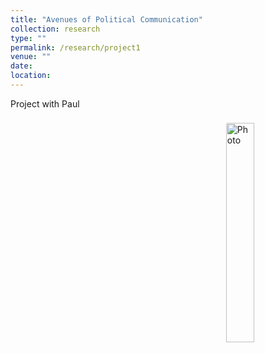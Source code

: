 ```yaml
---
title: "Avenues of Political Communication"
collection: research
type: ""
permalink: /research/project1
venue: ""
date: 
location:
---
```


Project with Paul


<img align="right" 
     src="https://rasheedibrahim-politics.github.io/images/CIV1.JPG" 
     alt="Photo" 
     style="width: 30%; border-radius: 10px; padding: 8px"/>
